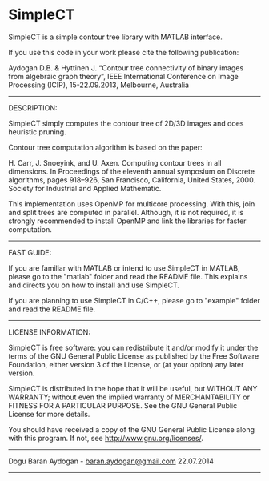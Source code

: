SimpleCT
========

SimpleCT is a simple contour tree library with MATLAB interface.

If you use this code in your work please cite the following publication:

Aydogan D.B. & Hyttinen J. “Contour tree connectivity of binary images from 
algebraic graph theory”, IEEE International Conference on Image Processing (ICIP), 
15-22.09.2013, Melbourne, Australia

-------------------------------------------------------------------
DESCRIPTION:

SimpleCT simply computes the contour tree of 2D/3D images and does
heuristic pruning.

Contour tree computation algorithm is based on the paper:

H. Carr, J. Snoeyink, and U. Axen. Computing contour trees in all 
dimensions. In Proceedings of the eleventh annual symposium on 
Discrete algorithms, pages 918–926, San Francisco, California, 
United States, 2000. Society for Industrial and Applied Mathematic.

This implementation uses OpenMP for multicore processing. With this,
join and split trees are computed in parallel. Although, it is not
required, it is strongly recommended to install OpenMP and link the
libraries for faster computation.

-------------------------------------------------------------------
FAST GUIDE:

If you are familiar with MATLAB or intend to use SimpleCT in MATLAB,
please go to the "matlab" folder and read the README file. This 
explains and directs you on how to install and use SimpleCT.

If you are planning to use SimpleCT in C/C++, please go to "example"
folder and read the README file.

____________________________________________________________________
LICENSE INFORMATION:

SimpleCT is free software: you can redistribute it and/or modify
it under the terms of the GNU General Public License as published by 
the Free Software Foundation, either version 3 of the License, or
(at your option) any later version.

SimpleCT is distributed in the hope that it will be useful,
but WITHOUT ANY WARRANTY; without even the implied warranty of
MERCHANTABILITY or FITNESS FOR A PARTICULAR PURPOSE.  See the
GNU General Public License for more details.

You should have received a copy of the GNU General Public License
along with this program.  If not, see <http://www.gnu.org/licenses/>.
____________________________________________________________________

Dogu Baran Aydogan - baran.aydogan@gmail.com
22.07.2014
____________________________________________________________________
